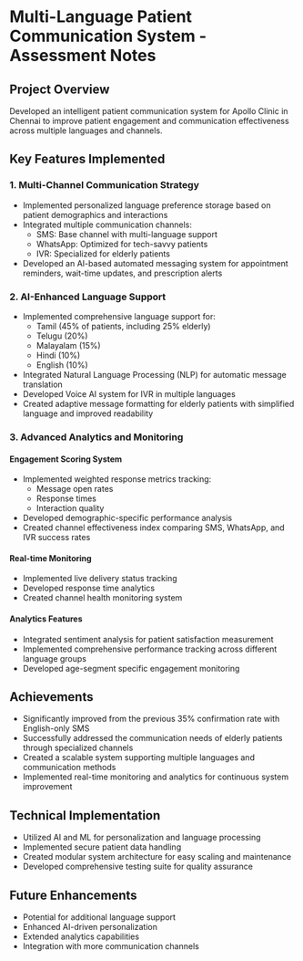 # Multi-Language Patient Communication System - Assessment Notes

## Project Overview
Developed an intelligent patient communication system for Apollo Clinic in Chennai to improve patient engagement and communication effectiveness across multiple languages and channels.

## Key Features Implemented

### 1. Multi-Channel Communication Strategy
- Implemented personalized language preference storage based on patient demographics and interactions
- Integrated multiple communication channels:
  - SMS: Base channel with multi-language support
  - WhatsApp: Optimized for tech-savvy patients
  - IVR: Specialized for elderly patients
- Developed an AI-based automated messaging system for appointment reminders, wait-time updates, and prescription alerts

### 2. AI-Enhanced Language Support
- Implemented comprehensive language support for:
  - Tamil (45% of patients, including 25% elderly)
  - Telugu (20%)
  - Malayalam (15%)
  - Hindi (10%)
  - English (10%)
- Integrated Natural Language Processing (NLP) for automatic message translation
- Developed Voice AI system for IVR in multiple languages
- Created adaptive message formatting for elderly patients with simplified language and improved readability

### 3. Advanced Analytics and Monitoring

#### Engagement Scoring System
- Implemented weighted response metrics tracking:
  - Message open rates
  - Response times
  - Interaction quality
- Developed demographic-specific performance analysis
- Created channel effectiveness index comparing SMS, WhatsApp, and IVR success rates

#### Real-time Monitoring
- Implemented live delivery status tracking
- Developed response time analytics
- Created channel health monitoring system

#### Analytics Features
- Integrated sentiment analysis for patient satisfaction measurement
- Implemented comprehensive performance tracking across different language groups
- Developed age-segment specific engagement monitoring

## Achievements
- Significantly improved from the previous 35% confirmation rate with English-only SMS
- Successfully addressed the communication needs of elderly patients through specialized channels
- Created a scalable system supporting multiple languages and communication methods
- Implemented real-time monitoring and analytics for continuous system improvement

## Technical Implementation
- Utilized AI and ML for personalization and language processing
- Implemented secure patient data handling
- Created modular system architecture for easy scaling and maintenance
- Developed comprehensive testing suite for quality assurance

## Future Enhancements
- Potential for additional language support
- Enhanced AI-driven personalization
- Extended analytics capabilities
- Integration with more communication channels